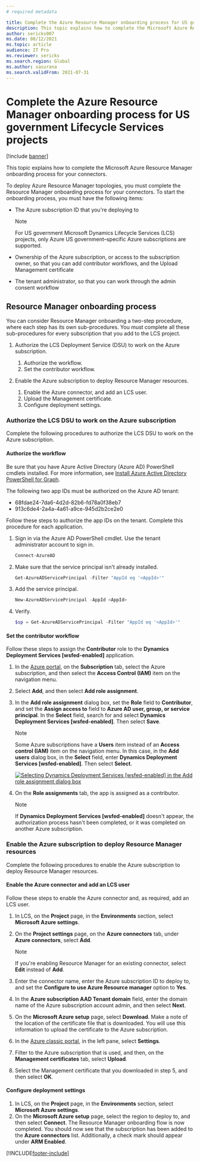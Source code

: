 ```yaml
---
# required metadata

title: Complete the Azure Resource Manager onboarding process for US government Lifecycle Services projects
description: This topic explains how to complete the Microsoft Azure Resource Manager onboarding process for your connectors. This topic applies to Azure US government projects.
author: sericks007
ms.date: 08/12/2021
ms.topic: article
audience: IT Pro
ms.reviewer: sericks
ms.search.region: Global
ms.author: sasurana
ms.search.validFrom: 2021-07-31
---
```


# Complete the Azure Resource Manager onboarding process for US government Lifecycle Services projects

[!include [banner](../includes/banner.md)]

This topic explains how to complete the Microsoft Azure Resource Manager onboarding process for your connectors.

To deploy Azure Resource Manager topologies, you must complete the Resource Manager onboarding process for your connectors. To start the onboarding process, you must have the following items:

- The Azure subscription ID that you're deploying to

    > [!NOTE]
    > For US government Microsoft Dynamics Lifecycle Services (LCS) projects, only Azure US government–specific Azure subscriptions are supported.

- Ownership of the Azure subscription, or access to the subscription owner, so that you can add contributor workflows, and the Upload Management certificate
- The tenant administrator, so that you can work through the admin consent workflow

## Resource Manager onboarding process

You can consider Resource Manager onboarding a two-step procedure, where each step has its own sub-procedures. You must complete all these sub-procedures for every subscription that you add to the LCS project.

1. Authorize the LCS Deployment Service (DSU) to work on the Azure subscription.

    1. Authorize the workflow.
    2. Set the contributor workflow.

2. Enable the Azure subscription to deploy Resource Manager resources.

    1. Enable the Azure connector, and add an LCS user.
    2. Upload the Management certificate.
    3. Configure deployment settings.

### Authorize the LCS DSU to work on the Azure subscription

Complete the following procedures to authorize the LCS DSU to work on the Azure subscription.

#### Authorize the workflow

Be sure that you have Azure Active Directory (Azure AD) PowerShell cmdlets installed. For more information, see [Install Azure Active Directory PowerShell for Graph](/powershell/azure/active-directory/install-adv2?view=azureadps-2.0).

The following two app IDs must be authorized on the Azure AD tenant:

- 68fdae24-7da6-4d2d-82b6-fd78a0f38eb7
- 913c6de4-2a4a-4a61-a9ce-945d2b2ce2e0

Follow these steps to authorize the app IDs on the tenant. Complete this procedure for each application.

1. Sign in via the Azure AD PowerShell cmdlet. Use the tenant administrator account to sign in.

    ```powershell
    Connect-AzureAD 
    ```

2. Make sure that the service principal isn't already installed.

    ```powershell
    Get-AzureADServicePrincipal -Filter "AppId eq '<AppId>'"
    ```

3. Add the service principal.

    ```powershell
    New-AzureADServicePrincipal -AppId <AppId>
    ```

4. Verify.

    ```powershell
    $sp = Get-AzureADServicePrincipal -Filter "AppId eq '<AppId>'"
    ```

#### Set the contributor workflow

Follow these steps to assign the **Contributor** role to the **Dynamics Deployment Services \[wsfed-enabled\]** application.

1. In the [Azure portal](https://portal.azure.com), on the **Subscription** tab, select the Azure subscription, and then select the **Access Control (IAM)** item on the navigation menu.
2. Select **Add**, and then select **Add role assignment**.
3. In the **Add role assignment** dialog box, set the **Role** field to **Contributor**, and set the **Assign access to** field to **Azure AD user, group, or service principal**. In the **Select** field, search for and select **Dynamics Deployment Services \[wsfed-enabled\]**. Then select **Save**.

    > [!NOTE]
    > Some Azure subscriptions have a **Users** item instead of an **Access control (IAM)** item on the navigation menu. In this case, in the **Add users** dialog box, in the **Select** field, enter **Dynamics Deployment Services \[wsfed-enabled\]**. Then select **Select**.

    [![Selecting Dynamics Deployment Services \[wsfed-enabled\] in the Add role assignment dialog box](./media/arm_redo_02.png)](./media/arm_redo_02.png)

3. On the **Role assignments** tab, the app is assigned as a contributor.

    > [!NOTE]
    > If **Dynamics Deployment Services \[wsfed-enabled\]** doesn't appear, the authorization process hasn't been completed, or it was completed on another Azure subscription.

### Enable the Azure subscription to deploy Resource Manager resources

Complete the following procedures to enable the Azure subscription to deploy Resource Manager resources.

#### Enable the Azure connector and add an LCS user

Follow these steps to enable the Azure connector and, as required, add an LCS user.

1. In LCS, on the **Project** page, in the **Environments** section, select **Microsoft Azure settings**.
2. On the **Project settings** page, on the **Azure connectors** tab, under **Azure connectors**, select **Add**.

    > [!NOTE]
    > If you're enabling Resource Manager for an existing connector, select **Edit** instead of **Add**.

3. Enter the connector name, enter the Azure subscription ID to deploy to, and set the **Configure to use Azure Resource manager** option to **Yes**.
4. In the **Azure subscription AAD Tenant domain** field, enter the domain name of the Azure subscription account admin, and then select **Next**.
5. On the **Microsoft Azure setup** page, select **Download**. Make a note of the location of the certificate file that is downloaded. You will use this information to upload the certificate to the Azure subscription.
6. In the [Azure classic portal](https://manage.windowsazure.com), in the left pane, select **Settings**.
7. Filter to the Azure subscription that is used, and then, on the **Management certificates** tab, select **Upload**.
8. Select the Management certificate that you downloaded in step 5, and then select **OK**.

#### Configure deployment settings

1. In LCS, on the **Project** page, in the **Environments** section, select **Microsoft Azure settings**.
2. On the **Microsoft Azure setup** page, select the region to deploy to, and then select **Connect**. The Resource Manager onboarding flow is now completed. You should now see that the subscription has been added to the **Azure connectors** list. Additionally, a check mark should appear under **ARM Enabled**.

[!INCLUDE[footer-include](../../../includes/footer-banner.md)]
